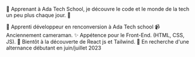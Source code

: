  💫 Apprenant à Ada Tech School, je découvre le code et le monde de la tech un peu plus chaque jour. 💫


:turtle: Apprenti développeur en renconversion à Ada Tech school
:video_camera: Anciennement cameraman.
:sparkles: Appétence pour le Front-End. (HTML, CSS, JS).
:telescope: Bientôt à la découverte de React js et Tailwind.
:mag_right: En recherche d'une alternance débutant en juin/juillet 2023

